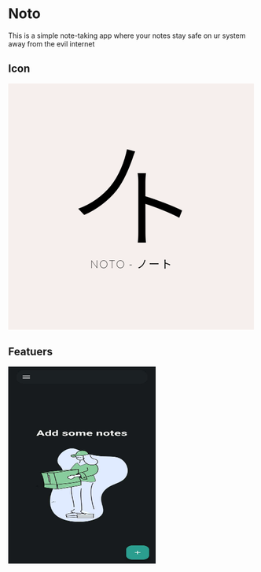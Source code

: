 # Noto

This is a simple note-taking app where your notes stay safe on ur system away from the evil internet



## Icon

![Couldn't load image](assets/icon/icon.png?raw=true "Title")

## Featuers
<img src="https://github.com/Taggu1/Noto/blob/main/screenShots/screenshot2.jpg" width="300" height="400">

